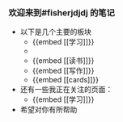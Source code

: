 ### 欢迎来到#fisherjdjdj 的笔记
- 以下是几个主要的板块
	- {{embed [[学习]]}}
	-
	- {{embed [[读书]]}}
	- {{embed [[写作]]}}
	- {{embed [[cards]]}}
- 还有一些我正在关注的页面：
	- {{embed [[学习]]}}
- 希望对你有所帮助